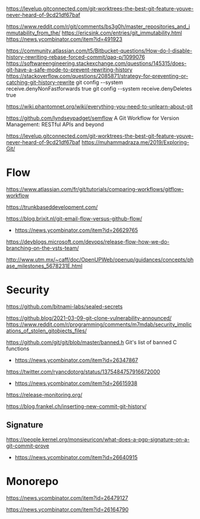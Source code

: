 https://levelup.gitconnected.com/git-worktrees-the-best-git-feature-youve-never-heard-of-9cd21df67baf

https://www.reddit.com/r/git/comments/bs3g0h/master_repositories_and_immutability_from_the/
https://ericsink.com/entries/git_immutability.html
  https://news.ycombinator.com/item?id=491923

https://community.atlassian.com/t5/Bitbucket-questions/How-do-I-disable-history-rewriting-rebase-forced-commit/qaq-p/1099076
https://softwareengineering.stackexchange.com/questions/145315/does-git-have-a-safe-mode-to-prevent-rewriting-history
  https://stackoverflow.com/questions/2085871/strategy-for-preventing-or-catching-git-history-rewrite
   git config --system receive.denyNonFastforwards true
   git config --system receive.denyDeletes true

https://wiki.phantomnet.org/wiki/everything-you-need-to-unlearn-about-git

https://github.com/lyndseypadget/semflow A Git Workflow for Version Management: RESTful APIs and beyond

https://levelup.gitconnected.com/git-worktrees-the-best-git-feature-youve-never-heard-of-9cd21df67baf
https://muhammadraza.me/2019/Exploring-Git/

# Flow
https://www.atlassian.com/fr/git/tutorials/comparing-workflows/gitflow-workflow

https://trunkbaseddevelopment.com/

https://blog.brixit.nl/git-email-flow-versus-github-flow/
* https://news.ycombinator.com/item?id=26629765

https://devblogs.microsoft.com/devops/release-flow-how-we-do-branching-on-the-vsts-team/

http://www.utm.mx/~caff/doc/OpenUPWeb/openup/guidances/concepts/phase_milestones_5678231E.html

# Security
https://github.com/bitnami-labs/sealed-secrets

https://github.blog/2021-03-09-git-clone-vulnerability-announced/
https://www.reddit.com/r/programming/comments/m7mdab/security_implications_of_stolen_gitobjects_files/

https://github.com/git/git/blob/master/banned.h Git's list of banned C functions
 * https://news.ycombinator.com/item?id=26347867

https://twitter.com/ryancdotorg/status/1375484757916672000
* https://news.ycombinator.com/item?id=26615938

https://release-monitoring.org/

https://blog.frankel.ch/inserting-new-commit-git-history/

## Signature
https://people.kernel.org/monsieuricon/what-does-a-pgp-signature-on-a-git-commit-prove
* https://news.ycombinator.com/item?id=26640915

# Monorepo
https://news.ycombinator.com/item?id=26479127

https://news.ycombinator.com/item?id=26164790